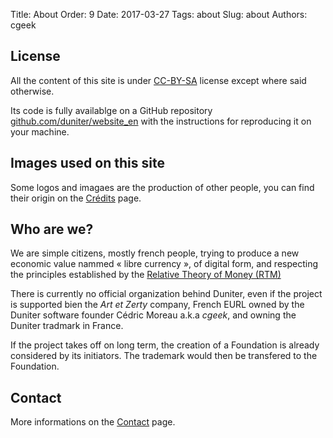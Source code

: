 Title: About
Order: 9
Date: 2017-03-27
Tags: about
Slug: about
Authors: cgeek

## License

All the content of this site is under [CC-BY-SA](https://creativecommons.org/licenses/by-sa/4.0/deed.fr) license except where said otherwise.

Its code is fully availablge on a GitHub repository [github.com/duniter/website_en](https://github.com/duniter/website_en) with the instructions for reproducing it on your machine.

## Images used on this site

Some logos and imagaes are the production of other people, you can find their origin on the [Crédits](/credits) page.

## Who are we?

We are simple citizens, mostly french people, trying to produce a new economic value nammed « libre currency », of digital form, and respecting the principles established by the [Relative Theory of Money (RTM)](http://en.trm.creationmonetaire.info/)

There is currently no official organization behind Duniter, even if the project is supported bien the *Art et Zerty* company, French EURL owned by the Duniter software founder Cédric Moreau a.k.a *cgeek*, and owning the Duniter tradmark in France.

If the project takes off on long term, the creation of a Foundation is already considered by its initiators. The trademark would then be transfered to the Foundation.

## Contact

More informations on the [Contact](/contact) page.